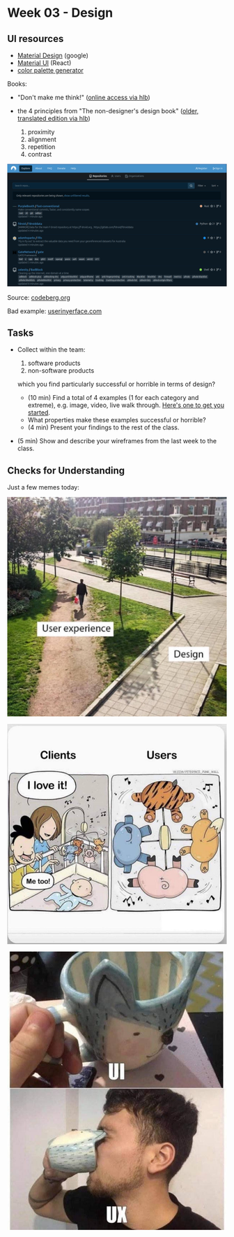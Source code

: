 # Week 03 - Design

## UI resources

- [Material Design](https://material.io/) (google)
- [Material UI](https://mui.com/) (React)
- [color palette generator](https://coolors.co/)

Books:

- "Don't make me think!" ([online access via hlb](https://hds.hebis.de/hlbfu/Record/HEB353277630))
- the 4 principles from "The non-designer's design book" ([older, translated edition via hlb](https://hds.hebis.de/hlbfu/Record/HEB274189097))

    1. proximity
    2. alignment
    3. repetition
    4. contrast

![Screenshot of Codeberg's "explore" page with examples for proximity, alignment, repetition, contrast](/img/codeberg_explore_page.png)

Source: [codeberg.org](https://codeberg.org/explore/repos)

Bad example: [userinyerface.com](https://userinyerface.com)

## Tasks

- Collect within the team:

    1. software products
    2. non-software products

  which you find particularly successful or horrible in terms of design?

    - (10 min) Find a total of 4 examples (1 for each category and extreme), e.g. image, video, live walk through. [Here's one to get you started](https://en.wikipedia.org/wiki/Juicero).
    - What properties make these examples successful or horrible?
    - (4 min) Present your findings to the rest of the class.

- (5 min) Show and describe your wireframes from the last week to the class.

## Checks for Understanding

Just a few memes today:

![Photo of a city park with paved paths labeled “Design”. Between these paths is a heavily trodden meadow on which someone is walking. This part is labeled “User experience”.](/img/design_vs_experience.jpeg)

![Comic with 2 pictures. The first picture shows two adults standing next to a crib. A child is lying in the crib under 4 animal figures that are turning and playing music. The second picture shows the perspective of the child, who can only see the rear parts of the animal figures.](/img/clients_vs_users_perspective.jpeg)

![Two photos. The first photo shows a cute-looking mug in the shape of a cat. The cat's ears protrude beyond the usual rim. The second photo shows a person drinking from the mug. The protruding ears poke into the person's eyes.](/img/ui_ux.jpeg)
